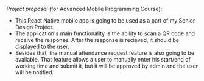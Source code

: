 *Project proposal* (for Advanced Mobile Programming Course): 
  - This React Native mobile app is going to be used as a part of my Senior Design Project.
  - The application's main functionality is the ability to scan a QR code and receive the response. After the response is recieved, it should be displayed to the user.
  - Besides that, the manual attendance request feature is also going to be available. That feature allows a user to manually enter his start/end of working time and submit it, but it will be approved by admin and the user will be notified.
